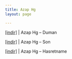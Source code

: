 ```yaml
---
title: Azap Hg
layout: page

---
```

<a href="https://cloud.mail.ru/public/3391a90ba93e/Azap%20Hg%20-%20Duman" target="_blank">[indir]</a>   |   Azap Hg &#8211; Duman

<a href="https://cloud.mail.ru/public/ae5293fb1a65/Azap%20Hg%20-%20Son" target="_blank">[indir]</a>   |   Azap Hg &#8211; Son

<a href="https://cloud.mail.ru/public/fc7d94cf902c/Azap%20HG%20Hasretname" target="_blank">[indir]</a>   |   Azap Hg &#8211; Hasretname